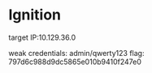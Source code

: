 # Ignition
target IP:10.129.36.0

weak credentials: admin/qwerty123
flag: 797d6c988d9dc5865e010b9410f247e0
